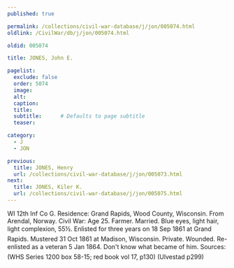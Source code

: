 ```yaml
---
published: true

permalink: /collections/civil-war-database/j/jon/005074.html
oldlink: /CivilWar/db/j/jon/005074.html

oldid: 005074

title: JONES, John E.

pagelist:
  exclude: false
  order: 5074
  image: 
  alt:
  caption:
  title:
  subtitle:      # Defaults to page subtitle
  teaser:

category: 
  - J 
  - JON

previous:
  title: JONES, Henry
  url: /collections/civil-war-database/j/jon/005073.html  
next:
  title: JONES, Kiler K.
  url: /collections/civil-war-database/j/jon/005075.html   
---
```

WI 12th Inf Co G. Residence: Grand Rapids, Wood County, Wisconsin. From Arendal, Norway. Civil War: Age 25. Farmer. Married. Blue eyes, light hair, light complexion, 5&#146;5&frac12;&#148;. Enlisted for three years on 18 Sep 1861 at Grand Rapids. Mustered 31 Oct 1861 at Madison, Wisconsin. Private. Wounded. Re-enlisted as a veteran 5 Jan 1864. &#147;Don&#39;t know what became of him.&#148; Sources: (WHS Series 1200 box 58-15; red book vol 17, p130) (Ulvestad p299)